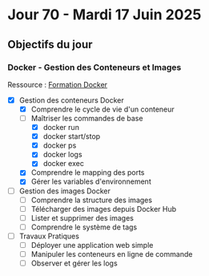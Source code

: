 # Jour 70 - Mardi 17 Juin 2025

## Objectifs du jour

### Docker - Gestion des Conteneurs et Images

Ressource : [Formation Docker](https://github.com/HachemiH/formation-docker)

- [x] Gestion des conteneurs Docker
  - [x] Comprendre le cycle de vie d'un conteneur
  - [ ] Maîtriser les commandes de base
    - [x] docker run
    - [x] docker start/stop
    - [x] docker ps
    - [x] docker logs
    - [x] docker exec
  - [x] Comprendre le mapping des ports
  - [x] Gérer les variables d'environnement

- [ ] Gestion des images Docker
  - [ ] Comprendre la structure des images
  - [ ] Télécharger des images depuis Docker Hub
  - [ ] Lister et supprimer des images
  - [ ] Comprendre le système de tags

- [ ] Travaux Pratiques
  - [ ] Déployer une application web simple
  - [ ] Manipuler les conteneurs en ligne de commande
  - [ ] Observer et gérer les logs 
